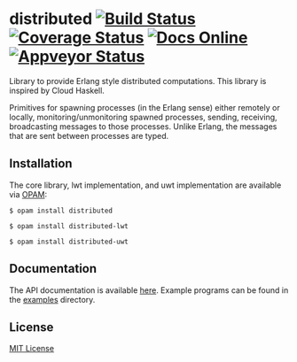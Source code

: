 # distributed [![Build Status](https://travis-ci.org/essdotteedot/distributed.svg?branch=master)](https://travis-ci.org/essdotteedot/distributed) [![Coverage Status](https://coveralls.io/repos/github/essdotteedot/distributed/badge.svg?branch=master)](https://coveralls.io/github/essdotteedot/distributed?branch=master) [![Docs Online](https://img.shields.io/badge/Docs-Online-brightgreen.svg)](https://essdotteedot.github.io/distributed/) [![Appveyor Status](https://ci.appveyor.com/api/projects/status/github/essdotteedot/distributed?branch=master&svg=true)](https://ci.appveyor.com/project/essdotteedot/distributed)
Library to provide Erlang style distributed computations. This library is inspired by Cloud Haskell.

Primitives for spawning processes (in the Erlang sense) either remotely or locally, monitoring/unmonitoring spawned processes, sending, 
receiving, broadcasting messages to those processes. Unlike Erlang, the messages that are sent between processes are typed.

Installation
------------

The core library, lwt implementation, and uwt implementation are available via [OPAM](https://opam.ocaml.org):

    $ opam install distributed
    
    $ opam install distributed-lwt
    
    $ opam install distributed-uwt    

Documentation
-------------

The API documentation is available [here](https://essdotteedot.github.io/distributed/).
Example programs can be found in the [examples](examples) directory.

License
-------

[MIT License](LICENSE.md)
